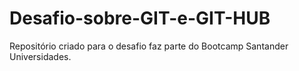 # Desafio-sobre-GIT-e-GIT-HUB

Repositório criado para o desafio faz parte do Bootcamp Santander Universidades.
